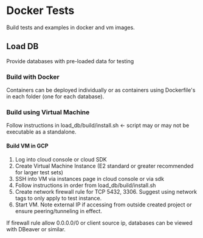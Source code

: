 # Docker Tests

Build tests and examples in docker and vm images.

## Load DB

Provide databases with pre-loaded data for testing

### Build with Docker
Containers can be deployed individually or as containers using Dockerfile's in each folder (one for each database).

### Build using Virtual Machine
Follow instructions in load_db/build/install.sh <- script may or may not be executable as a standalone.  

#### Build VM in GCP
1. Log into cloud console or cloud SDK
2. Create Virtual Machine Instance (E2 standard or greater recommended for larger test sets)
3. SSH into VM via instances page in cloud console or via sdk
4. Follow instructions in order from load_db/build/install.sh
5. Create network firewall rule for TCP 5432, 3306.  Suggest using network tags to only apply to test instance.
6. Start VM.  Note external IP if accessing from outside created project or ensure peering/tunneling in effect.

If firewall rule allow 0.0.0.0/0 or client source ip, databases can be viewed with DBeaver or similar.
